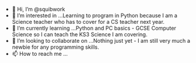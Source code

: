 - 👋 Hi, I’m @squibwork
- 👀 I’m interested in ...Learning to program in Python because I am a Science teacher who has to cover for a CS teacher next year.
- 🌱 I’m currently learning ...Python and PC basics - GCSE Computer Science so I can teach the KS3 Science I am covering.
- 💞️ I’m looking to collaborate on ...Nothing just yet - I am still very much a newbie for any programming skills. 
- 📫 How to reach me ...

<!---
squibwork/squibwork is a ✨ special ✨ repository because its `README.md` (this file) appears on your GitHub profile.
You can click the Preview link to take a look at your changes.
--->
